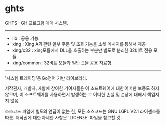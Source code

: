 ghts
====

GHTS : GH 프로그램 매매 시스템.


*********************************************************

- lib : 공용 기능.
- xing : Xing API 관련 일부 주문 및 조회 기능을 소켓 메시지를 통해서 제공
- xing/c32 : xing모듈에서 DLL을 호출하는 부분만 별도로 분리한 32비트 전용 모듈.
- xing/common : 32비트 모듈과 일반 모듈 공용 자료형.

*********************************************************

'시스템 트레이딩'용 Go언어 기반 라이브러리.


저작권자, 개발자, 개발에 참여한 기여자들은 이 소프트웨어에 대한 어떠한 보증도 하지 않으며, 
이 소프트웨어를 사용하면서 발생하는 그 어떠한 손실 및 손상에 대해서 책임지지 않음.

소스코드 파일에 별도의 언급이 없는 한, 모든 소스코드는 GNU LGPL V2.1 라이센스를 따름.
저작권에 대한 자세한 사항은 'LICENSE' 파일을 참고할 것.